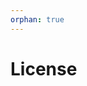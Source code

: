 ```yaml
---
orphan: true
---
```


# License

```{include} ../LICENSE

```
                                                            